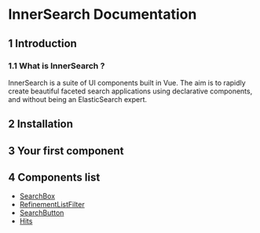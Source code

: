 # InnerSearch Documentation

## 1 Introduction
### 1.1 What is InnerSearch ?
InnerSearch is a suite of UI components built in Vue. The aim is to rapidly create beautiful faceted search applications using declarative components, and without being an ElasticSearch expert.



## 2 Installation

## 3 Your first component

## 4 Components list
- [SearchBox](components/seachbox.md)
- [RefinementListFilter](components/refinementListFilter.md)
- [SearchButton](components/searchButton.md)
- [Hits](components/hits.md)







